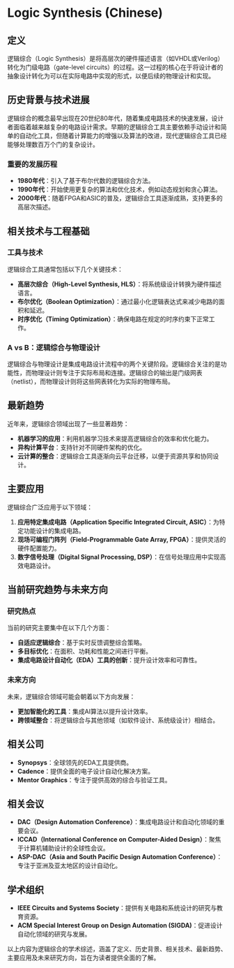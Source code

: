 # Logic Synthesis (Chinese)

## 定义

逻辑综合（Logic Synthesis）是将高层次的硬件描述语言（如VHDL或Verilog）转化为门级电路（gate-level circuits）的过程。这一过程的核心在于将设计者的抽象设计转化为可以在实际电路中实现的形式，以便后续的物理设计和实现。

## 历史背景与技术进展

逻辑综合的概念最早出现在20世纪80年代，随着集成电路技术的快速发展，设计者面临着越来越复杂的电路设计需求。早期的逻辑综合工具主要依赖手动设计和简单的自动化工具，但随着计算能力的增强以及算法的改进，现代逻辑综合工具已经能够处理数百万个门的复杂设计。

### 重要的发展历程

- **1980年代**：引入了基于布尔代数的逻辑综合方法。
- **1990年代**：开始使用更复杂的算法和优化技术，例如动态规划和贪心算法。
- **2000年代**：随着FPGA和ASIC的普及，逻辑综合工具逐渐成熟，支持更多的高层次描述。

## 相关技术与工程基础

### 工具与技术

逻辑综合工具通常包括以下几个关键技术：

- **高层次综合（High-Level Synthesis, HLS）**：将系统级设计转换为硬件描述语言。
- **布尔优化（Boolean Optimization）**：通过最小化逻辑表达式来减少电路的面积和延迟。
- **时序优化（Timing Optimization）**：确保电路在规定的时序约束下正常工作。

### A vs B：逻辑综合与物理设计

逻辑综合与物理设计是集成电路设计流程中的两个关键阶段。逻辑综合关注的是功能性，而物理设计则专注于实际布局和连接。逻辑综合的输出是门级网表（netlist），而物理设计则将这些网表转化为实际的物理布局。

## 最新趋势

近年来，逻辑综合领域出现了一些显著趋势：

- **机器学习的应用**：利用机器学习技术来提高逻辑综合的效率和优化能力。
- **异构计算平台**：支持针对不同硬件架构的优化。
- **云计算的整合**：逻辑综合工具逐渐向云平台迁移，以便于资源共享和协同设计。

## 主要应用

逻辑综合广泛应用于以下领域：

1. **应用特定集成电路（Application Specific Integrated Circuit, ASIC）**：为特定功能设计的集成电路。
2. **现场可编程门阵列（Field-Programmable Gate Array, FPGA）**：提供灵活的硬件配置能力。
3. **数字信号处理（Digital Signal Processing, DSP）**：在信号处理应用中实现高效电路设计。

## 当前研究趋势与未来方向

### 研究热点

当前的研究主要集中在以下几个方面：

- **自适应逻辑综合**：基于实时反馈调整综合策略。
- **多目标优化**：在面积、功耗和性能之间进行平衡。
- **集成电路设计自动化（EDA）工具的创新**：提升设计效率和可靠性。

### 未来方向

未来，逻辑综合领域可能会朝着以下方向发展：

- **更加智能化的工具**：集成AI算法以提升设计效率。
- **跨领域整合**：将逻辑综合与其他领域（如软件设计、系统级设计）相结合。

## 相关公司

- **Synopsys**：全球领先的EDA工具提供商。
- **Cadence**：提供全面的电子设计自动化解决方案。
- **Mentor Graphics**：专注于提供高效的综合与验证工具。

## 相关会议

- **DAC（Design Automation Conference）**：集成电路设计和自动化领域的重要会议。
- **ICCAD（International Conference on Computer-Aided Design）**：聚焦于计算机辅助设计的全球性会议。
- **ASP-DAC（Asia and South Pacific Design Automation Conference）**：专注于亚洲及亚太地区的设计自动化。

## 学术组织

- **IEEE Circuits and Systems Society**：提供有关电路和系统设计的研究与教育资源。
- **ACM Special Interest Group on Design Automation (SIGDA)**：促进设计自动化领域的研究与发展。

以上内容为逻辑综合的学术综述，涵盖了定义、历史背景、相关技术、最新趋势、主要应用及未来研究方向，旨在为读者提供全面的了解。